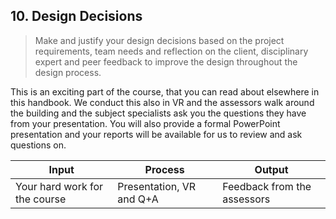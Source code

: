 ## 10. Design Decisions
> Make and justify your design decisions based on the project requirements, team needs and reflection on the client, disciplinary expert and peer feedback to improve the design throughout the design process.

This is an exciting part of the course, that you can read about elsewhere in this handbook. We conduct this also in VR and the assessors walk around the building and the subject specialists ask you the questions they have from your presentation. You will also provide a formal PowerPoint presentation and your reports will be available for us to review and ask questions on. 

| Input | Process | Output |
|-------|---------|--------|
| Your hard work for the course     | Presentation, VR and Q+A       | Feedback from the assessors      |
